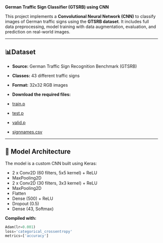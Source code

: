 **German Traffic Sign Classifier (GTSRB) using CNN**


This project implements a **Convolutional Neural Network (CNN)** to classify images of German traffic signs using the **GTSRB dataset**. It includes full data preprocessing, model training with data augmentation, evaluation, and prediction on real-world images.

---

## 📊Dataset

- **Source:** German Traffic Sign Recognition Benchmark (GTSRB)
- **Classes:** 43 different traffic signs
- **Format:** 32x32 RGB images

- **Download the required files:**
- [train.p](https://drive.google.com/file/d/19vPc9gJ7LPv8Uw-D3gbYa7psLgb-jy0v/view?usp=sharing)
- [test.p](https://drive.google.com/file/d/1lb1JSa2pi-KDvVOAG1pyvMvoIbEOzSt9/view?usp=sharing)
- [valid.p](https://drive.google.com/file/d/13LPCK0VESsKqJxaP0YDZ5yqtAvvB-uQp/view?usp=sharing)
- [signnames.csv](https://drive.google.com/file/d/1Ww3Ns5x6vrlSszfu_X5n8Wnn5bGLbQOJ/view?usp=sharing)
---

## 🧠 Model Architecture

The model is a custom CNN built using Keras:

- 2 x Conv2D (60 filters, 5x5 kernel) + ReLU
- MaxPooling2D
- 2 x Conv2D (30 filters, 3x3 kernel) + ReLU
- MaxPooling2D
- Flatten
- Dense (500) + ReLU
- Dropout (0.5)
- Dense (43, Softmax)

**Compiled with:**

```python
Adam(lr=0.001)
loss='categorical_crossentropy'
metrics=['accuracy']
